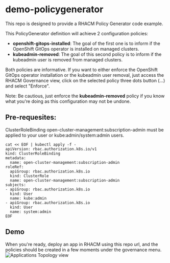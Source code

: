 # demo-policygenerator

This repo is designed to provide a RHACM Policy Generator code example.

This PolicyGenerator definition will achieve 2 configuration policies:
 - **openshift-gitops-installed**: The goal of the first one is to inform if the OpenShift GitOps operator is installed on managed clusters. 
 - **kubeadmin-removed**: The goal of this second policy is to inform if the kubeadmin user is removed from managed clusters.

Both policies are informative. If you want to either enforce the OpenShift GitOps operator installation or the kubeadmin user removal, just access the RHACM Governance view, click on the selected policy three dots button (...) and select "Enforce".

Note: Be cautious, just enforce the **kubeadmin-removed** policy if you know what you're doing as this configuration may not be undone.
 
## Pre-requesites: ##

ClusterRoleBinding open-cluster-management:subscription-admin must be applied to your user or kube:admin/system:admin users.

```
cat << EOF | kubectl apply -f -
apiVersion: rbac.authorization.k8s.io/v1
kind: ClusterRoleBinding
metadata:
  name: open-cluster-management:subscription-admin
roleRef:
  apiGroup: rbac.authorization.k8s.io
  kind: ClusterRole
  name: open-cluster-management:subscription-admin
subjects:
- apiGroup: rbac.authorization.k8s.io
  kind: User
  name: kube:admin
- apiGroup: rbac.authorization.k8s.io
  kind: User
  name: system:admin
EOF
```

## Demo ##
When you're ready, deploy an app in RHACM using this repo url, and the policies should be created in a few moments under the governance menu.
![Applications Topology view](https://github.com/levenhagen/demo-policygenerator/blob/main/img/image.png?raw=true)

